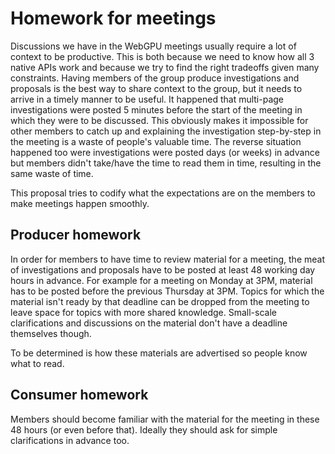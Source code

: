 # Homework for meetings

Discussions we have in the WebGPU meetings usually require a lot of context to be productive.
This is both because we need to know how all 3 native APIs work and because we try to find the right tradeoffs given many constraints.
Having members of the group produce investigations and proposals is the best way to share context to the group, but it needs to arrive in a timely manner to be useful.
It happened that multi-page investigations were posted 5 minutes before the start of the meeting in which they were to be discussed.
This obviously makes it impossible for other members to catch up and explaining the investigation step-by-step in the meeting is a waste of people's valuable time.
The reverse situation happened too were investigations were posted days (or weeks) in advance but members didn't take/have the time to read them in time, resulting in the same waste of time.

This proposal tries to codify what the expectations are on the members to make meetings happen smoothly.

## Producer homework

In order for members to have time to review material for a meeting, the meat of investigations and proposals have to be posted at least 48 working day hours in advance.
For example for a meeting on Monday at 3PM, material has to be posted before the previous Thursday at 3PM.
Topics for which the material isn't ready by that deadline can be dropped from the meeting to leave space for topics with more shared knowledge.
Small-scale clarifications and discussions on the material don't have a deadline themselves though.

To be determined is how these materials are advertised so people know what to read.

## Consumer homework

Members should become familiar with the material for the meeting in these 48 hours (or even before that).
Ideally they should ask for simple clarifications in advance too.
